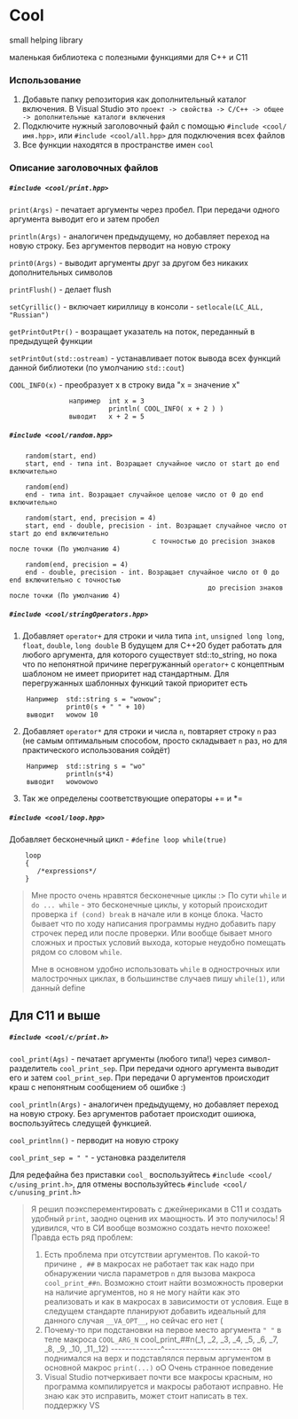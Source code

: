 # Cool
small helping library

маленькая библиотека с полезными функциями для C++ и С11

### Использование

1. Добавьте папку репозитория как дополнительный каталог включения. В Visual Studio это `проект -> свойства -> C/C++ -> общее -> дополнительные каталоги включения`
2. Подключите нужный заголовочный файл с помощью `#include <cool/имя.hpp>`, или `#include <cool/all.hpp>` для подключения всех файлов
3. Все функции находятся в пространстве имен `cool`

### Описание заголовочных файлов
##### `#include <cool/print.hpp>`
`print(Args)` - печатает аргументы через пробел. При передачи одного аргумента выводит его и затем пробел
  
`println(Args)` - аналогичен предыдущему, но добавляет переход на новую строку. Без аргументов перводит на новую строку
  
`print0(Args)` - выводит аргументы друг за другом без никаких дополнительных символов

`printFlush()` - делает flush

`setCyrillic()` - включает кириллицу в консоли - `setlocale(LC_ALL, "Russian")`

`getPrintOutPtr()` - возращает указатель на поток, переданный в предыдущей функции

`setPrintOut(std::ostream)` - устанавливает поток вывода всех функций данной библиотеки (по умолчанию `std::cout`)
  
`COOL_INFO(x)` -  преобразует x в строку вида "x = значение x"  

                   например  int x = 3
                             println( COOL_INFO( x + 2 ) )   
                   выводит   x + 2 = 5


##### `#include <cool/random.hpp>`
        random(start, end)
        start, end - типа int. Возращает случайное число от start до end включительно
        
        random(end)
        end - типа int. Возращает случайное целове число от 0 до end включительно
        
        random(start, end, precision = 4)
        start, end - double, precision - int. Возращает случайное число от start до end включительно 
                                        с точностью до precision знаков после точки (По умолчанию 4)
        
        random(end, precision = 4)
        end - double, precision - int. Возращает случайное число от 0 до end включительно с точностью 
                                                      до precision знаков после точки (По умолчанию 4)
        


##### `#include <cool/stringOperators.hpp>`

1. Добавляет `operator+` для строки и чила типа `int`, `unsigned long long`, `float`, `double`, `long double`
В будущем для C++20 будет работать для любого аргумента, для которого существует std::to_string, но пока что 
по непонятной причине перегружанный `operator+` с концептным шаблоном не имеет приоритет над стандартным. Для перегружанных шаблонных функций такой приоритет есть
    
        Например  std::string s = "wowow";
                  print0(s + " " + 10)
        выводит   wowow 10
2. Добавляет `operator*` для строки и числа `n`, повтаряет строку `n` раз (не самым оптимальным способом, просто складывает `n` раз, но для практического использования сойдёт)
    
        Например  std::string s = "wo"
                  println(s*4)
        выводит   wowowowo

3. Так же определены соответствующие операторы += и *=

##### `#include <cool/loop.hpp>`
Добавляет бесконечный цикл - `#define loop while(true)`
        
        loop
        {
           /*expressions*/
        }
        
> Мне просто очень нравятся бесконечные циклы :> По сути `while` и `do ... while` - это бесконечные циклы, у который происходит проверка 
> `if (cond) break` в начале или в конце блока. Часто бывает что по ходу написания программы нудно добавить пару строчек перед или после проверки.
> Или вообще бывает много сложных и простых условий выхода, которые неудобно помещать рядом со словом `while`.
> 
> Мне в основном удобно использовать `while` в однострочных или малострочных циклах, в большинстве случаев пишу `while(1)`, или данный define
        

## Для C11 и выше

##### `#include <cool/с/print.h>`

`cool_print(Ags)` - печатает аргументы (любого типа!) через символ-разделитель `cool_print_sep`. При передачи одного аргумента выводит его и затем `cool_print_sep`. При передачи 0 аргументов происходит краш с непонятным сообщением об ошибке :)

`cool_println(Args)` - аналогичен предыдущему, но добавляет переход на новую строку. Без аргументов работает происходит ошиюка, воспользуйтесь следущей функцией.

`cool_printlnn()` - перводит на новую строку

`cool_print_sep = " "` - установка разделителя

Для редефайна без приставки `cool_` воспользуйтесь `#include <cool/с/using_print.h>`, для отмены воспользуйтесь `#include <cool/с/unusing_print.h>`

> Я решил поэксперементировать с джейнериками в C11 и создать удобный `print`, заодно оценив их маощность. И это получилось! Я удивился, что в СИ вообще возможно создать нечто похожее! Правда есть ряд проблем:
> 1. Есть проблема при отсутствии аргументов. По какой-то причине `, ##` в макросах не работает так как надо при обнаружении числа параметров `n` для вызова макроса `cool_print_##n`. Возможно стоит найти возможность проверки на наличие аргументов, но я не могу найти как это реализовать и как в макросах в зависимости от условия. Еще в следущем стандарте планируют добавить идеальный для данного случая `__VA_OPT__`, но сейчас его нет (
> 2. Почему-то при подстановки на первое место аргумента `" "` в теле макроса `COOL_ARG_N` 
>            cool_print_##n(_1, _2, _3, _4, _5, _6, _7, _8, _9, _10, _11,_12)
>            --------------^------------------------
> он поднимался на верх и подставлялся первым аргументом в основной макрос `print(...)` оО Очень странное поведение
> 3. Visual Studio потчеркивает почти все макросы красным, но программа компилируется и макросы работают исправно. Не знаю как это исправить, может стоит написать в тех. поддержку VS